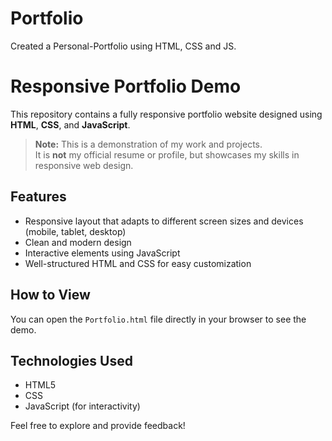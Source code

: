# Portfolio
Created a Personal-Portfolio using HTML, CSS and JS.
# Responsive Portfolio Demo

This repository contains a fully responsive portfolio website designed using **HTML**, **CSS**, and **JavaScript**.

> **Note:** This is a demonstration of my work and projects.  
> It is **not** my official resume or profile, but showcases my skills in responsive web design.

## Features
- Responsive layout that adapts to different screen sizes and devices (mobile, tablet, desktop)
- Clean and modern design
- Interactive elements using JavaScript
- Well-structured HTML and CSS for easy customization

## How to View
You can open the `Portfolio.html` file directly in your browser to see the demo.

## Technologies Used
- HTML5
- CSS
- JavaScript (for interactivity)


Feel free to explore and provide feedback!


